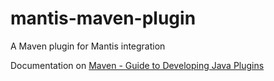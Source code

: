 mantis-maven-plugin
===================

A Maven plugin for Mantis integration

Documentation on [Maven - Guide to Developing Java Plugins](http://maven.apache.org/guides/plugin/guide-java-plugin-development.html)
